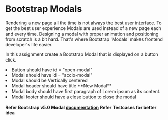 # Bootstrap Modals

 Rendering a new page all the time is not always the best user interface. To get the best user experience Modals are used instead of a new page each and every time. Designing a modal with proper animation and positioning from scratch is a bit hard. That's where Bootstrap 'Modals' makes frontend developer's life easier.
 
 In this assignment create a Bootstrap Modal that is displayed on a button click.
 <li>Button should have id = "open-modal"</li><li>Modal should have id = "accio-modal"</li><li>Modal should be Vertically centered</li><li>Modal header should have title **New Modal**</li><li>Modal body should have first paragraph of Lorem ipsum as its content.</li><li>Modal footer should have a close button to close the modal</li>
 <br>
 <strong>Refer Bootstrap v5.0 Modal <a href = https://getbootstrap.com/docs/5.0/components/modal/>documentation</a></strong>
 <strong>Refer Testcases for better idea</strong>
